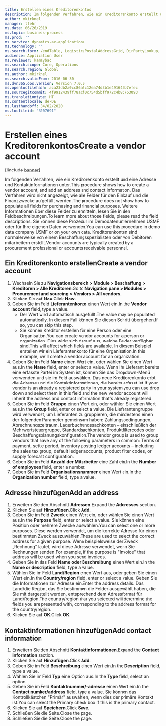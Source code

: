 ```yaml
---
title: Erstellen eines Kreditorenkontos
description: Im folgenden Verfahren, wie ein Kreditorenkonto erstellt und eine Adresse und Kontaktinformationen unter.
author: mkirknel
manager: tfehr
ms.date: 06/26/2019
ms.topic: business-process
ms.prod: ''
ms.service: dynamics-ax-applications
ms.technology: ''
ms.search.form: VendTable, LogisticsPostalAddressGrid, DirPartyLookup, LogisticsPostalAddress, SysLookupMultiSelectGrid
audience: Application User
ms.reviewer: kamaybac
ms.search.scope: Core, Operations
ms.search.region: Global
ms.author: mkirknel
ms.search.validFrom: 2016-06-30
ms.dyn365.ops.version: Version 7.0.0
ms.openlocfilehash: aca23db2a0cc86a2c12ea74d3b1e491643b7efec
ms.sourcegitcommit: 4f9912439ff78acf0c754d5bff972c4b85763093
ms.translationtype: HT
ms.contentlocale: de-DE
ms.lasthandoff: 04/02/2020
ms.locfileid: "3207691"
---
```

# <a name="create-a-vendor-account"></a><span data-ttu-id="1d718-103">Erstellen eines Kreditorenkontos</span><span class="sxs-lookup"><span data-stu-id="1d718-103">Create a vendor account</span></span>

[!include [banner](../../includes/banner.md)]

<span data-ttu-id="1d718-104">Im folgenden Verfahren, wie ein Kreditorenkonto erstellt und eine Adresse und Kontaktinformationen unter.</span><span class="sxs-lookup"><span data-stu-id="1d718-104">This procedure shows how to create a vendor account, and add an address and contact information.</span></span> <span data-ttu-id="1d718-105">Das Verfahren wird nicht angezeigt, wie alle Felder für den Einkauf und die Finanzzwecke aufgefüllt werden.</span><span class="sxs-lookup"><span data-stu-id="1d718-105">The procedure does not show how to populate all fields for purchasing and financial purposes.</span></span> <span data-ttu-id="1d718-106">Weitere Informationen über diese Felder zu ermitteln, lesen Sie in den Feldbeschreibungen.</span><span class="sxs-lookup"><span data-stu-id="1d718-106">To learn more about those fields, please read the field descriptions.</span></span> <span data-ttu-id="1d718-107">Sie können diese Prozedur im Demodatenunternehmen USMF oder für Ihre eigenen Daten verwenden.</span><span class="sxs-lookup"><span data-stu-id="1d718-107">You can use this procedure in demo data company USMF or on your own data.</span></span> <span data-ttu-id="1d718-108">Kreditorenkonten sind normalerweise von einem Beschaffungsspezialisten oder von Debitoren mitarbeitern erstellt.</span><span class="sxs-lookup"><span data-stu-id="1d718-108">Vendor accounts are typically created by a procurement professional or accounts receivable personnel.</span></span>


## <a name="create-a-vendor-account"></a><span data-ttu-id="1d718-109">Ein Kreditorenkonto erstellen</span><span class="sxs-lookup"><span data-stu-id="1d718-109">Create a vendor account</span></span>
1. <span data-ttu-id="1d718-110">Wechseln Sie zu **Navigationsbereich > Module > Beschaffung > Kreditoren > Alle Kreditoren**.</span><span class="sxs-lookup"><span data-stu-id="1d718-110">Go to **Navigation pane > Modules > Procurement and sourcing > Vendors > All vendors**.</span></span>
2. <span data-ttu-id="1d718-111">Klicken Sie auf **Neu**.</span><span class="sxs-lookup"><span data-stu-id="1d718-111">Click **New**.</span></span>
3. <span data-ttu-id="1d718-112">Geben Sie im Feld **Lieferantenkonto** einen Wert ein.</span><span class="sxs-lookup"><span data-stu-id="1d718-112">In the **Vendor account** field, type a value.</span></span>
    - <span data-ttu-id="1d718-113">Der Wert wird automatisch ausgefüllt.</span><span class="sxs-lookup"><span data-stu-id="1d718-113">The value may be populated automatically.</span></span> <span data-ttu-id="1d718-114">In diesem Fall können Sie diesen Schritt übergehen.</span><span class="sxs-lookup"><span data-stu-id="1d718-114">If so, you can skip this step.</span></span>  
    - <span data-ttu-id="1d718-115">Sie können Kreditor erstellen für eine Person oder eine Organisation.</span><span class="sxs-lookup"><span data-stu-id="1d718-115">You can create vendor accounts for a person or organization.</span></span> <span data-ttu-id="1d718-116">Dies wirkt sich darauf aus, welche Felder verfügbar sind.</span><span class="sxs-lookup"><span data-stu-id="1d718-116">This will affect which fields are available.</span></span> <span data-ttu-id="1d718-117">In diesem Beispiel erstellen wir ein Lieferantenkonto für eine Organisation.</span><span class="sxs-lookup"><span data-stu-id="1d718-117">In this example, we'll create a vendor account for an organization.</span></span>   
4. <span data-ttu-id="1d718-118">Geben Sie im Feld **Name** einen Wert ein, oder wählen Sie einen Wert aus.</span><span class="sxs-lookup"><span data-stu-id="1d718-118">In the **Name** field, enter or select a value.</span></span> <span data-ttu-id="1d718-119">Wenn Ihr Lieferant bereits eine erfasste Partei im System ist, können Sie das Dropdown-Menü verwenden und sie im Feld auswählen. Das neue Kreditorenkonto erbt die Adresse und die Kontaktinformationen, die bereits erfasst ist.</span><span class="sxs-lookup"><span data-stu-id="1d718-119">If your vendor is an already a registered party in your system you can use drop down and select them in this field and the new vendor account will inherit the address and contact information that's already registered.</span></span>
5. <span data-ttu-id="1d718-120">Geben Sie im Feld **Gruppe** einen Wert ein, oder wählen Sie einen Wert aus.</span><span class="sxs-lookup"><span data-stu-id="1d718-120">In the **Group** field, enter or select a value.</span></span> <span data-ttu-id="1d718-121">Die Lieferantengruppe wird verwendet, um Lieferanten zu gruppieren, die mindestens einen der folgenden Parameter gemeinsam haben: Zahlungsbedingungen, Abrechnungszeitraum, Lagerbuchungssachkonten – einschließlich der Mehrwertsteuergruppe, Standardsachkonten, Produktfiltercodes oder Beschaffungsplanungskonfiguration.</span><span class="sxs-lookup"><span data-stu-id="1d718-121">The vendor group is used to group vendors that have any of the following parameters in common: Terms of payment, settle period, inventory posting ledger accounts – including the sales tax group, default ledger accounts, product filter codes, or supply forecast configuration.</span></span>
6. <span data-ttu-id="1d718-122">Geben Sie im Feld **Anzahl der Mitarbeiter** eine Zahl ein.</span><span class="sxs-lookup"><span data-stu-id="1d718-122">In the **Number of employees** field, enter a number.</span></span>
7. <span data-ttu-id="1d718-123">Geben Sie im Feld **Organisationsnummer** einen Wert ein.</span><span class="sxs-lookup"><span data-stu-id="1d718-123">In the **Organization number** field, type a value.</span></span>

## <a name="add-an-address"></a><span data-ttu-id="1d718-124">Adresse hinzufügen</span><span class="sxs-lookup"><span data-stu-id="1d718-124">Add an address</span></span>
1. <span data-ttu-id="1d718-125">Erweitern Sie den Abschnitt **Adressen**.</span><span class="sxs-lookup"><span data-stu-id="1d718-125">Expand the **Addresses** section.</span></span>
2. <span data-ttu-id="1d718-126">Klicken Sie auf **Hinzufügen**.</span><span class="sxs-lookup"><span data-stu-id="1d718-126">Click **Add**.</span></span>
3. <span data-ttu-id="1d718-127">Geben Sie im Feld **Zweck** einen Wert ein, oder wählen Sie einen Wert aus.</span><span class="sxs-lookup"><span data-stu-id="1d718-127">In the **Purpose** field, enter or select a value.</span></span> <span data-ttu-id="1d718-128">Sie können eine Position oder mehrere Zwecke auswählen.</span><span class="sxs-lookup"><span data-stu-id="1d718-128">You can select one or more purposes.</span></span> <span data-ttu-id="1d718-129">Diese werden verwendet, um die korrekte Adresse für einen bestimmten Zweck auszuwählen.</span><span class="sxs-lookup"><span data-stu-id="1d718-129">These are used to select the correct address for a given purpose.</span></span> <span data-ttu-id="1d718-130">Wenn beispielsweise der Zweck „Rechnung“ lautet, wird diese Adresse verwendet, wenn Sie Rechnungen senden.</span><span class="sxs-lookup"><span data-stu-id="1d718-130">For example, if the purpose is "Invoice" that address will be used when you send invoices.</span></span>
4. <span data-ttu-id="1d718-131">Geben Sie in das Feld **Name oder Beschreibung** einen Wert ein.</span><span class="sxs-lookup"><span data-stu-id="1d718-131">In the **Name or description** field, type a value.</span></span>
5. <span data-ttu-id="1d718-132">Wählen Sie im Feld **Land/Region** einen Wert aus, oder geben Sie einen Wert ein.</span><span class="sxs-lookup"><span data-stu-id="1d718-132">In the **Country/region** field, enter or select a value.</span></span> <span data-ttu-id="1d718-133">Geben Sie die Informationen zur Adresse ein.</span><span class="sxs-lookup"><span data-stu-id="1d718-133">Enter the address details.</span></span> <span data-ttu-id="1d718-134">Das Land/die Region, das Sie bestimmen die Felder ausgewählt haben, die Sie mit dargestellt werden, entsprechend dem Adressformat für Land/Region.</span><span class="sxs-lookup"><span data-stu-id="1d718-134">The country/region that you selected will determine the fields you are presented with, corresponding to the address format for the country/region.</span></span> 
6. <span data-ttu-id="1d718-135">Klicken Sie auf **OK**.</span><span class="sxs-lookup"><span data-stu-id="1d718-135">Click **OK**.</span></span>

## <a name="add-contact-information"></a><span data-ttu-id="1d718-136">Kontaktinformationen hinzufügen</span><span class="sxs-lookup"><span data-stu-id="1d718-136">Add contact information</span></span>
1. <span data-ttu-id="1d718-137">Erweitern Sie den Abschnitt **Kontaktinformationen**.</span><span class="sxs-lookup"><span data-stu-id="1d718-137">Expand the **Contact information** section.</span></span>
2. <span data-ttu-id="1d718-138">Klicken Sie auf **Hinzufügen**.</span><span class="sxs-lookup"><span data-stu-id="1d718-138">Click **Add**.</span></span>
3. <span data-ttu-id="1d718-139">Geben Sie im Feld **Beschreibung** einen Wert ein.</span><span class="sxs-lookup"><span data-stu-id="1d718-139">In the **Description** field, type a value.</span></span>
4. <span data-ttu-id="1d718-140">Wählen Sie im Feld **Typ** eine Option aus.</span><span class="sxs-lookup"><span data-stu-id="1d718-140">In the **Type** field, select an option.</span></span>
5. <span data-ttu-id="1d718-141">Geben Sie im Feld **Kontaktnummer/-adresse** einen Wert ein.</span><span class="sxs-lookup"><span data-stu-id="1d718-141">In the **Contact number/address** field, type a value.</span></span> <span data-ttu-id="1d718-142">Sie können das Kontrollkästchen "Primär" auswählen, wenn dies der primäre Kontakt ist.</span><span class="sxs-lookup"><span data-stu-id="1d718-142">You can select the Primary check box if this is the primary contact.</span></span>  
6. <span data-ttu-id="1d718-143">Klicken Sie auf **Speichern**.</span><span class="sxs-lookup"><span data-stu-id="1d718-143">Click **Save**.</span></span>
7. <span data-ttu-id="1d718-144">Schließen Sie die Seite.</span><span class="sxs-lookup"><span data-stu-id="1d718-144">Close the page.</span></span>
8. <span data-ttu-id="1d718-145">Schließen Sie die Seite.</span><span class="sxs-lookup"><span data-stu-id="1d718-145">Close the page.</span></span>

